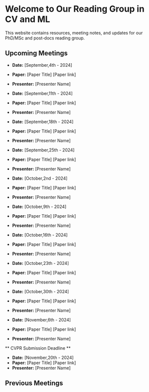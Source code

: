 # Welcome to Our Reading Group in CV and ML

This website contains resources, meeting notes, and updates for our PhD/MSc and post-docs reading group.

## Upcoming Meetings

- **Date:** [September,4th - 2024]
- **Paper:** [Paper Title] [Paper link]
- **Presenter:** [Presenter Name]

- **Date:** [September,11th - 2024]
- **Paper:** [Paper Title] [Paper link]
- **Presenter:** [Presenter Name]

- **Date:** [September,18th - 2024]
- **Paper:** [Paper Title] [Paper link]
- **Presenter:** [Presenter Name]

- **Date:** [September,25th - 2024]
- **Paper:** [Paper Title] [Paper link]
- **Presenter:** [Presenter Name]

- **Date:** [October,2nd - 2024]
- **Paper:** [Paper Title] [Paper link]
- **Presenter:** [Presenter Name]

- **Date:** [October,9th - 2024]
- **Paper:** [Paper Title] [Paper link]
- **Presenter:** [Presenter Name]

- **Date:** [October,16th - 2024]
- **Paper:** [Paper Title] [Paper link]
- **Presenter:** [Presenter Name]

- **Date:** [October,23th - 2024]
- **Paper:** [Paper Title] [Paper link]
- **Presenter:** [Presenter Name]

- **Date:** [October,30th - 2024]
- **Paper:** [Paper Title] [Paper link]
- **Presenter:** [Presenter Name]
  
- **Date:** [November,6th - 2024]
- **Paper:** [Paper Title] [Paper link]
- **Presenter:** [Presenter Name]

** CVPR Submission Deadline **

- **Date:** [November,20th - 2024]
- **Paper:** [Paper Title] [Paper link]
- **Presenter:** [Presenter Name]

## Previous Meetings
